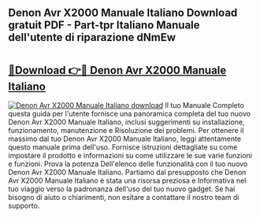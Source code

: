 ## Denon Avr X2000 Manuale Italiano Download gratuit PDF - Part-tpr Italiano Manuale dell'utente di riparazione dNmEw

# <h2><a href="http://dfebtrf.blite.top/?on=Denon+Avr+X2000+Manuale+Italiano">🔗Download 👉🔴 Denon Avr X2000 Manuale Italiano</a></h2>

[![Denon Avr X2000 Manuale Italiano download](https://i.imgur.com/lujVjoI.png)](http://dfebtrf.blite.top/?on=Denon+Avr+X2000+Manuale+Italiano)
Il tuo Manuale Completo questa guida per l'utente fornisce una panoramica completa del tuo nuovo Denon Avr X2000 Manuale Italiano, inclusi suggerimenti su installazione, funzionamento, manutenzione e Risoluzione dei problemi. Per ottenere il massimo dal tuo Denon Avr X2000 Manuale Italiano, leggi attentamente questo manuale prima dell'uso. Fornisce istruzioni dettagliate su come impostare il prodotto e informazioni su come utilizzare le sue varie funzioni e funzioni. Prova la potenza Dell'elenco delle funzionalità con il tuo nuovo Denon Avr X2000 Manuale Italiano. Partiamo dal presupposto che Denon Avr X2000 Manuale Italiano è stata una risorsa preziosa e Informativa nel tuo viaggio verso la padronanza dell'uso del tuo nuovo gadget. Se hai bisogno di aiuto o chiarimenti, non esitare a contattare il nostro team di supporto.

